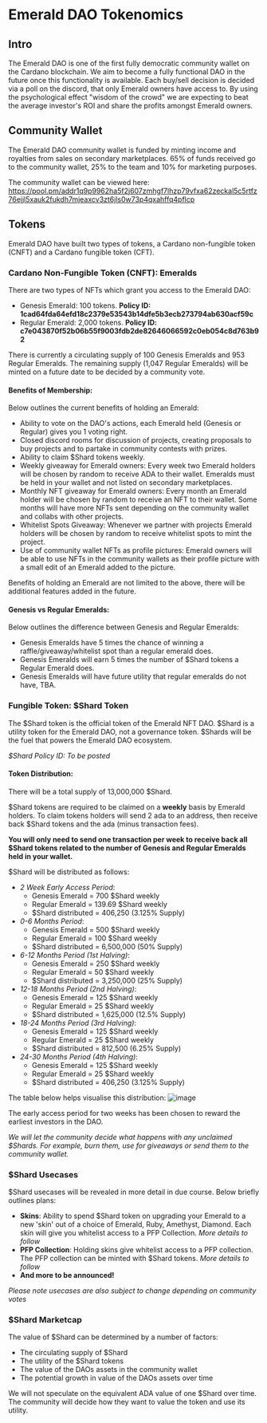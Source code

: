 # Emerald DAO Tokenomics

## Intro
The Emerald DAO is one of the first fully democratic community wallet on the Cardano blockchain. We aim to become a fully functional DAO in the future once this functionality is available. 
Each buy/sell decision is decided via a poll on the discord, that only Emerald owners have access to. By using the psychological effect "wisdom of the crowd" we are expecting to beat the average investor's ROI and share the profits amongst Emerald owners.

## Community Wallet
The Emerald DAO community wallet is funded by minting income and royalties from sales on secondary marketplaces. 65% of funds received go to the community wallet, 25% to the team and 10% for marketing purposes.

The community wallet can be viewed here: https://pool.pm/addr1q9p9962ha5f2j607zmhgf7lhzp79vfxa62zeckal5c5rtfz76ejjl5xauk2fukdh7mjeaxcv3zt6jls0w73p4qxahffq4pflcp

## Tokens
Emerald DAO have built two types of tokens, a Cardano non-fungible token (CNFT) and a Cardano fungible token (CFT).

### Cardano Non-Fungible Token (CNFT): Emeralds
There are two types of NFTs which grant you access to the Emerald DAO:
 * Genesis Emerald: 100 tokens. **Policy ID: 1cad64fda64efd18c2379e53543b14dfe5b3ecb273794ab630acf59c**
 * Regular Emerald: 2,000 tokens.   **Policy ID: c7e043870f52b06b55f9003fdb2de82646066592c0eb054c8d763b92**

There is currently a circulating supply of 100 Genesis Emeralds and 953 Regular Emeralds. The remaining supply (1,047 Regular Emeralds) will be minted on a future date to be decided by a community vote.

#### Benefits of Membership:
Below outlines the current benefits of holding an Emerald:
   * Ability to vote on the DAO's actions, each Emerald held (Genesis or Regular) gives you 1 voting right.
   * Closed discord rooms for discussion of projects, creating proposals to buy projects and to partake in community contests with prizes.
   * Ability to claim $Shard tokens weekly.
   * Weekly giveaway for Emerald owners: Every week two Emerald holders will be chosen by random to receive ADA to their wallet. Emeralds must be held in your wallet and not listed on secondary marketplaces.
   * Monthly NFT giveaway for Emerald owners: Every month an Emerald holder will be chosen by random to receive an NFT to their wallet. Some months will have more NFTs sent depending on the community wallet and collabs with other projects.
   * Whitelist Spots Giveaway: Whenever we partner with projects Emerald holders will be chosen by random to receive whitelist spots to mint the project.
   * Use of community wallet NFTs as profile pictures: Emerald owners will be able to use NFTs in the community wallets as their profile picture with a small edit of an Emerald added to the picture.

Benefits of holding an Emerald are not limited to the above, there will be additional features added in the future.

#### Genesis vs Regular Emeralds:
Below outlines the difference between Genesis and Regular Emeralds:
  * Genesis Emeralds have 5 times the chance of winning a raffle/giveaway/whitelist spot than a regular emerald does.
  * Genesis Emeralds will earn 5 times the number of $Shard tokens a Regular Emerald does. 
  * Genesis Emeralds will have future utility that regular emeralds do not have, TBA.

### Fungible Token: $Shard Token
The $Shard token is the official token of the Emerald NFT DAO. $Shard is a utility token for the Emerald DAO, not a governance token. $Shards will be the fuel that powers the Emerald DAO ecosystem.

*$Shard Policy ID: To be posted*

#### Token Distribution:
There will be a total supply of 13,000,000 $Shard.

$Shard tokens are required to be claimed on a **weekly** basis by Emerald holders.
To claim tokens holders will send 2 ada to an address, then receive back $Shard tokens and the ada (minus transaction fees).

**You will only need to send one transaction per week to receive back all $Shard tokens related to the number of Genesis and Regular Emeralds held in your wallet.**

$Shard will be distributed as follows:
 * *2 Week Early Access Period*: 
    * Genesis Emerald = 700 $Shard weekly
    * Regular Emerald = 139.69 $Shard weekly
    * $Shard distributed = 406,250 (3.125% Supply)
 * *0-6 Months Period*:
    * Genesis Emerald = 500 $Shard weekly
    * Regular Emerald = 100 $Shard weekly
    * $Shard distributed = 6,500,000 (50% Supply)
 * *6-12 Months Period (1st Halving)*:
    * Genesis Emerald = 250 $Shard weekly
    * Regular Emerald = 50 $Shard weekly
    * $Shard distributed = 3,250,000 (25% Supply)
 * *12-18 Months Period (2nd Halving)*: 
    * Genesis Emerald = 125 $Shard weekly
    * Regular Emerald = 25 $Shard weekly
    * $Shard distributed = 1,625,000 (12.5% Supply)
 * *18-24 Months Period (3rd Halving)*: 
    * Genesis Emerald = 125 $Shard weekly
    * Regular Emerald = 25 $Shard weekly
    * $Shard distributed = 812,500 (6.25% Supply)
 * *24-30 Months Period (4th Halving)*: 
    * Genesis Emerald = 125 $Shard weekly
    * Regular Emerald = 25 $Shard weekly
    * $Shard distributed = 406,250 (3.125% Supply)

The table below helps visualise this distribution:
![image](https://user-images.githubusercontent.com/99878273/155374786-331947bb-2a54-4ff7-8d09-7cd22d7e84a9.png)

The early access period for two weeks has been chosen to reward the earliest investors in the DAO.

*We will let the community decide what happens with any unclaimed $Shards. For example, burn them, use for giveaways or send them to the community wallet.*

### $Shard Usecases
$Shard usecases will be revealed in more detail in due course. Below briefly outlines plans:

 * **Skins**: Ability to spend $Shard token on upgrading your Emerald to a new 'skin' out of a choice of Emerald, Ruby, Amethyst, Diamond. Each skin will give you whitelist access to a PFP Collection. *More details to follow*
 * **PFP Collection**: Holding skins give whitelist access to a PFP collection. The PFP collection can be minted with $Shard tokens. *More details to follow*
 * **And more to be announced!**

*Please note usecases are also subject to change depending on community votes*

### $Shard Marketcap
The value of $Shard can be determined by a number of factors:
  * The circulating supply of $Shard
  * The utility of the $Shard tokens
  * The value of the DAOs assets in the community wallet
  * The potential growth in value of the DAOs assets over time

We will not speculate on the equivalent ADA value of one $Shard over time. The community will decide how they want to value the token and use its utility.
